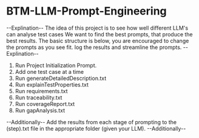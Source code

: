 # BTM-LLM-Prompt-Engineering

--Explination--
The idea of this project is to see how well different LLM's can analyse test cases
We want to find the best prompts, that produce the best results. 
The basic structure is below, you are encouraged to change the prompts as you see fit. log the results and streamline the prompts. 
--Explination--

1. Run Project Initialization Prompt.
2. Add one test case at a time
3. Run generateDetailedDescription.txt
4. Run explainTestProperties.txt
5. Run requirements.txt
6. Run traceability.txt
7. Run coverageReport.txt
8. Run gapAnalysis.txt

--Additionally--
Add the results from each stage of prompting to the (step).txt file in the appropriate folder (given your LLM).
--Additionally--